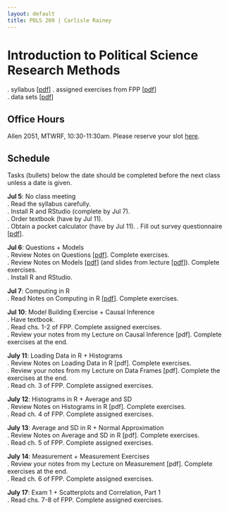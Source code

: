 ```yaml
---
layout: default
title: POLS 209 | Carlisle Rainey
---
```


# Introduction to Political Science Research Methods

. syllabus [[pdf](files/syllabus.pdf)]
. assigned exercises from FPP [[pdf](files/fpp-exercises.pdf)]  
. data sets [[pdf](data/data.zip)]  

## Office Hours

Allen 2051, MTWRF, 10:30-11:30am. Please reserve your slot [here](http://www.calendly.com/carlislerainey).

## Schedule

Tasks (bullets) below the date should be completed before the next class unless a date is given.

**Jul 5**: No class meeting  
. Read the syllabus carefully.  
. Install R and RStudio (complete by Jul 7).  
. Order textbook (have by Jul 11).  
. Obtain a pocket calculator (have by Jul 11).
. Fill out survey questionnaire [[pdf](files/first-day-survey.pdf)].  

**Jul 6**: Questions + Models  
. Review Notes on Questions [[pdf](files/notes-02-questions.pdf)]. Complete exercises.  
. Review Notes on Models [[pdf](files/notes-03-models.pdf)] (and slides from lecture [[pdf](files/slides-03-models.pdf)]). Complete exercises.  
. Install R and RStudio.  

**Jul 7**: Computing in R  
. Read Notes on Computing in R [[pdf](files/notes-04-computing.pdf)]. Complete exercises.  

**Jul 10**: Model Building Exercise + Causal Inference  
. Have textbook.  
. Read chs. 1-2 of FPP. Complete assigned exercises.  
. Review your notes from my Lecture on Causal Inference [pdf]. Complete exercises at the end.  

**July 11**: Loading Data in R + Histograms  
. Review Notes on Loading Data in R [pdf]. Complete exercises.  
. Review your notes from my Lecture on Data Frames [pdf]. Complete the exercises at the end.  
. Read ch. 3 of FPP. Complete assigned exercises.  

**July 12**: Histograms in R + Average and SD  
. Review Notes on Histograms in R [pdf]. Complete exercises.  
. Read ch. 4 of FPP. Complete assigned exercises.  

**July 13**: Average and SD in R + Normal Approximation  
. Review Notes on Average and SD in R [pdf]. Complete exercises.  
. Read ch. 5 of FPP. Complete assigned exercises.  

**July 14**: Measurement + Measurement Exercises  
. Review your notes from my Lecture on Measurement [pdf]. Complete exercises at the end.  
. Read ch. 6 of FPP. Complete assigned exercises.  

**July 17**: Exam 1 + Scatterplots and Correlation, Part 1  
. Read chs. 7-8 of FPP. Complete assigned exercises.  
